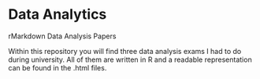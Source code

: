 # Data Analytics
rMarkdown Data Analysis Papers

Within this repository you will find three data analysis exams I had to do during university. All of them are written in R and a readable representation can be found in the .html files.
